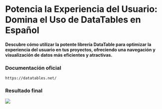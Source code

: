 # Potencia la Experiencia del Usuario: Domina el Uso de DataTables en Español

#### Descubre cómo utilizar la potente librería DataTable para optimizar la experiencia del usuario en tus proyectos, ofreciendo una navegación y visualización de datos más eficientes y atractivas.

### Documentación oficial

    https://datatables.net/

### Resultado final

![](https://raw.githubusercontent.com/urian121/imagenes-proyectos-github/master/dataTables-en-espan%CC%83ol.png)
